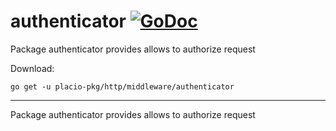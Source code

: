 # authenticator [![GoDoc](https://godoc.org/placio-pkg/http/middleware/authenticator?status.svg)](https://godoc.org/placio-pkg/http/middleware/authenticator)

Package authenticator provides allows to authorize request

Download:

```shell
go get -u placio-pkg/http/middleware/authenticator
```

---

Package authenticator provides allows to authorize request
